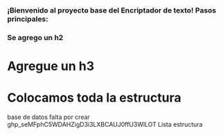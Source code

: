 ### ¡Bienvenido al proyecto base del Encriptador de texto! Pasos principales:
### Se agrego un h2 
# Agregue un h3 
# Colocamos toda la estructura
base de datos falta por crear
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
Lista estructura